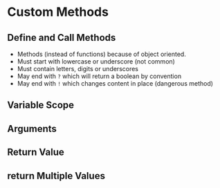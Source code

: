 # Custom Methods

## Define and Call Methods

- Methods (instead of functions) because of object oriented.
- Must start with lowercase or underscore (not common)
- Must contain letters, digits or underscores
- May end with `?` which will return a boolean by convention
- May end with `!` which changes content in place (dangerous method)

## Variable Scope

## Arguments

## Return Value

## return Multiple Values